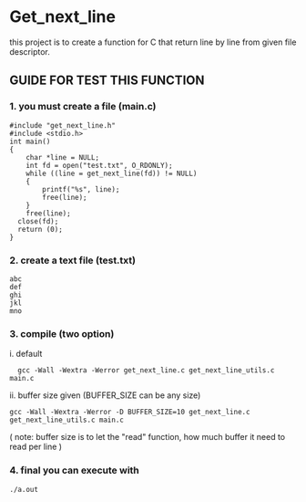 # Get_next_line
<p>this project is to create a function for C that return line by line from given file descriptor.</p>

## GUIDE FOR TEST THIS FUNCTION
### 1. you must create a file (main.c)
```
#include "get_next_line.h"
#include <stdio.h>
int main()
{
	char *line = NULL;
	int fd = open("test.txt", O_RDONLY);
	while ((line = get_next_line(fd)) != NULL)
	{
		printf("%s", line);
		free(line);
	}
	free(line);
  close(fd);
  return (0);
}
```

### 2. create a text file (test.txt)
```
abc
def
ghi
jkl
mno
```

### 3. compile (two option)
i. default
```
  gcc -Wall -Wextra -Werror get_next_line.c get_next_line_utils.c main.c
```

ii. buffer size given (BUFFER_SIZE can be any size)
```
gcc -Wall -Wextra -Werror -D BUFFER_SIZE=10 get_next_line.c get_next_line_utils.c main.c
```
 ( note: buffer size is to let the "read" function, how much buffer it need to read per line )


### 4. final you can execute with
```
./a.out
```
